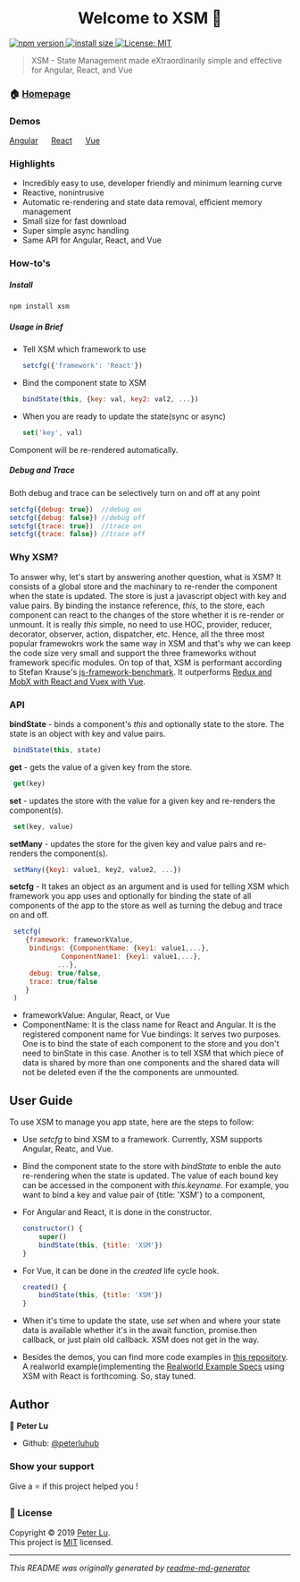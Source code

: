<h1 align="center">Welcome to XSM 👋</h1>
<p>
  <a href="https://www.npmjs.com/package/xsm">
    <img src="https://img.shields.io/npm/v/xsm.svg" alt="npm version">
  </a>
  <a href="https://packagephobia.now.sh/result?p=xsm">
    <img src="https://packagephobia.now.sh/badge?p=xsm" alt="install size">
  </a>
  <a href="https://github.com/peterluhub/usm/blob/master/LICENSE">
    <img alt="License: MIT" src="https://img.shields.io/badge/License-MIT-yellow.svg" target="_blank" />
  </a>
</p>

> XSM - State Management made eXtraordinarily simple and effective for Angular, React, and Vue

### 🏠 [Homepage](https://github.com/peterluhub/usm)

### Demos
[Angular](https://codesandbox.io/s/angular-xsm-demo-1j9j0)&nbsp;&nbsp;&nbsp;&nbsp;&nbsp; [React](https://codesandbox.io/s/xsm-react-3v3fg)&nbsp;&nbsp;&nbsp;&nbsp;&nbsp; [Vue](https://codesandbox.io/s/vuexsmdemo-2152h)

### Highlights

  - Incredibly easy to use, developer friendly and minimum learning curve
  - Reactive, nonintrusive
  - Automatic re-rendering and state data removal, efficient memory management
  - Small size for fast download
  - Super simple async handling
  - Same API for Angular, React, and Vue 

### How-to's

##### Install
```sh
npm install xsm
```

##### Usage in Brief

- Tell XSM which framework to use

  ```javascript
  setcfg({'framework': 'React'})
  ```

- Bind the component state to XSM

  ```javascript
  bindState(this, {key: val, key2: val2, ...})
  ```

- When you are ready to update the state(sync or async)

  ```javascript
  set('key', val)
  ```

Component will be re-rendered automatically.

##### Debug and Trace

Both debug and trace can be selectively turn on and off at any point

  ```javascript
  setcfg({debug: true})  //debug on
  setcfg({debug: false}) //debug off
  setcfg({trace: true})  //trace on
  setcfg({trace: false}) //trace off
  ```

### Why XSM?

To answer why, let's start by answering another question, what is XSM?  It consists of a global store and the machinary to re-render the component when the state is updated.  The store is just a javascript object with key and value pairs.  By binding the instance reference, *this*, to the store, each component can react to the changes of the store whether it is re-render or unmount.  It is really *this* simple, no need to use HOC, provider, reducer, decorator, observer, action, dispatcher, etc.  Hence, all the three most popular framewokrs work the same way in XSM and that's why we can keep the code size very small and support the three frameworks without framework specific modules.  On top of that, XSM is performant according to Stefan Krause's [js-framework-benchmark](https://github.com/krausest/js-framework-benchmark).  It outperforms [Redux and MobX with React and Vuex with Vue](https://imgur.com/U7h4Fw3).

### API

**bindState** - binds a component's *this* and optionally state to the store.  The state is an object with key and value pairs.
```javascript
 bindState(this, state)
```

**get** - gets the value of a given key from the store.
```javascript
 get(key)
```

**set** - updates the store with the value for a given key and re-renders the component(s).
```javascript
 set(key, value)
```

**setMany** - updates the store for the given key and value pairs and re-renders the component(s).
```javascript
 setMany({key1: value1, key2, value2, ...})
```

**setcfg** - It takes an object as an argument and is used for telling XSM which framework you app uses and optionally for binding the state of all components of the app to the store as well as turning the debug and trace on and off.
```javascript
 setcfg(
    {framework: frameworkValue, 
     bindings: {ComponentName: {key1: value1,...},
             ComponentName1: {key1: value1,...},
            ...},
     debug: true/false,
     trace: true/false
    }
 )
```
- frameworkValue: Angular, React, or Vue
- ComponentName: It is the class name for React and Angular.  It is the registered component name for Vue
  bindings: It serves two purposes.  One is to bind the state of each component to the store and you don't need to binState in this case.  Another is to tell XSM that which piece of data is shared by more than one components and the shared data will not be deleted even if the the components are unmounted.

## User Guide

To use XSM to manage you app state, here are the steps to follow:

- Use *setcfg* to bind XSM to a framework.  Currently, XSM supports Angular, Reatc, and Vue.
- Bind the component state to the store with *bindState* to enble the auto re-rendering when the state is updated.  The value of each bound key can be accessed in the component with *this.keyname*.  For example, you want to bind a key and value pair of {title: 'XSM'} to a component,
- For Angular and React, it is done in the constructor.
  ```javascript
  constructor() {
      super()
      bindState(this, {title: 'XSM'})
  }
  ```
- For Vue, it can be done in the *created* life cycle hook.
  ```javascript
  created() {
      bindState(this, {title: 'XSM'})
  }
  ```

- When it's time to update the state, use *set* when and where your state data is available whether it's in the await function, promise.then callback, or just plain old callback. XSM does not get in the way.

- Besides the demos, you can find more code examples in [this repository](https://github.com/peterluhub/xsm-code-examples).  A realworld example(implementing the [Realworld Example Specs](https://github.com/gothinkster/realworld) using XSM with React is forthcoming.  So, stay tuned.

## Author

👤 **Peter Lu**

* Github: [@peterluhub](https://github.com/peterluhub)

### Show your support

Give a ⭐️ if this project helped you !

### 📝 License

Copyright © 2019 [Peter Lu](https://github.com/peterluhub).<br />
This project is [MIT](https://github.com/peterluhub/usm/blob/master/LICENSE) licensed.

***
_This README was originally generated by [readme-md-generator](https://github.com/kefranabg/readme-md-generator)_
